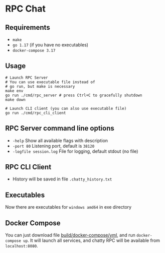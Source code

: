 # RPC Chat
## Requirements
- `make`
- `go 1.17` (if you have no executables)
- `docker-compose 3.17`

## Usage
```shell
# Launch RPC Server
# You can use executable file instead of
# go run, but make is necessary
make env
go run ./cmd/rpc_server # press Ctrl+C to gracefully shutdown
make down
```
```shell
# Launch CLI client (you can also use executable file)
go run ./cmd/rpc_cli_client
```

## RPC Server command line options
- `-help` Show all available flags with description
- `-port 80` Listening port, default is `38120`
- `-logfile session.log` File for logging, default stdout (no file)

## RPC CLI Client
- History will be saved in file `.chatty_history.txt`

## Executables
Now there are executables for `windows amd64` in exe directory

## Docker Compose

You can just download file [build/docker-compose/yml](https://github.com/nikmy/chatty/blob/main/build/docker-compose.yml),
and run `docker-compose up`. It will launch all services, and chatty RPC will be available from `localhost:8080`.
